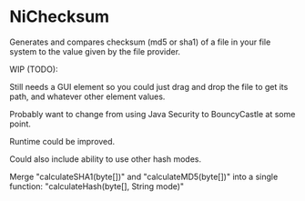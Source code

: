 # NiChecksum
Generates and compares checksum (md5 or sha1) of a file in your file system to the value given by the file provider.

WIP (TODO):

Still needs a GUI element so you could just drag and drop the file to get its path, and whatever other element values.

Probably want to change from using Java Security to BouncyCastle at some point.

Runtime could be improved.

Could also include ability to use other hash modes.

Merge "calculateSHA1(byte[])" and "calculateMD5(byte[])" into a single function: "calculateHash(byte[], String mode)"
